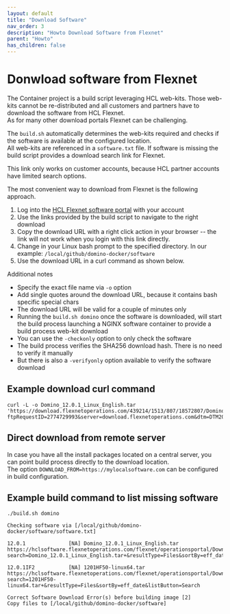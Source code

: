 ```yaml
---
layout: default
title: "Download Software"
nav_order: 3
description: "Howto Download Software from Flexnet"
parent: "Howto"
has_children: false
---
```


# Donwload software from Flexnet


The Container project is a build script leveraging HCL web-kits. Those web-kits cannot be re-distributed and all customers and partners have to download the software from HCL Flexnet.  
As for many other download portals Flexnet can be challenging.

The `build.sh` automatically determines the web-kits required and checks if the software is available at the configured location.  
All web-kits are referenced in a `software.txt` file. If software is missing the build script provides a download search link for Flexnet.

This link only works on customer accounts, because HCL partner accounts have limited search options.

The most convenient way to download from Flexnet is the following approach.

1. Log into the [HCL Flexnet software portal](https://hclsoftware.flexnetoperations.com/) with your account
2. Use the links provided by the build script to navigate to the right download
3. Copy the download URL with a right click action in your browser -- the link will not work when you login with this link directly.
4. Change in your Linux bash prompt to the specified directory. In our example: `/local/github/domino-docker/software`
5. Use the download URL in a curl command as shown below.

Additional notes

- Specify the exact file name via `-o` option
- Add single quotes around the download URL, because it contains bash specific special chars
- The download URL will be valid for a couple of minutes only
- Running the `build.sh domino` once the software is downloaded, will start the build process launching a NGINX software container to provide a build process web-kit download
- You can use the `-checkonly` option to only check the software
- The build process verifies the SHA256 download hash. There is no need to verify it manually
- But there is also a `-verifyonly` option available to verify the software download


## Example download curl command

```
curl -L -o Domino_12.0.1_Linux_English.tar 'https://download.flexnetoperations.com/439214/1513/807/18572807/Domino_12.0.1_Linux_English.tar?ftpRequestID=2774729993&server=download.flexnetoperations.com&dtm=DTM20220313175049MjU0NzQ2NDUw&authparam=1647219050_c709a3e830fe6b67a7aa0dc57d7f59db&ext=.tar'
```

## Direct download from remote server

In case you have all the install packages located on a central server, you can point build process directly to the download location.  
The option `DOWNLOAD_FROM=https://mylocalsoftware.com` can be configured in build configuration.


## Example build command to list missing software

```
./build.sh domino

Checking software via [/local/github/domino-docker/software/software.txt]

12.0.1              [NA] Domino_12.0.1_Linux_English.tar
https://hclsoftware.flexnetoperations.com/flexnet/operationsportal/DownloadSearchPage.action?search=Domino_12.0.1_Linux_English.tar+&resultType=Files&sortBy=eff_date&listButton=Search

12.0.1IF2           [NA] 1201HF50-linux64.tar
https://hclsoftware.flexnetoperations.com/flexnet/operationsportal/DownloadSearchPage.action?search=1201HF50-linux64.tar+&resultType=Files&sortBy=eff_date&listButton=Search

Correct Software Download Error(s) before building image [2]
Copy files to [/local/github/domino-docker/software]

```
